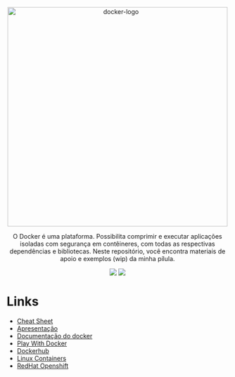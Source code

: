 <p align=center>
  <img width="500" src="https://upload.wikimedia.org/wikipedia/commons/thumb/4/4e/Docker_%28container_engine%29_logo.svg/1280px-Docker_%28container_engine%29_logo.svg.png" alt="docker-logo">
</p>
<p align="center">O Docker é uma plataforma. Possibilita comprimir e executar aplicações isoladas com segurança em contêineres, com todas as respectivas  dependências e bibliotecas. Neste repositório, você encontra materiais de apoio e exemplos (wip) da minha pílula.</p>

<p align=center>
  <img src="https://img.shields.io/badge/revisão-2-green">
  <img src="https://img.shields.io/badge/exemplos-WIP-green">
</p>

# Links
- [Cheat Sheet](https://www.docker.com/sites/default/files/d8/2019-09/docker-cheat-sheet.pdf)
- [Apresentação](https://docs.google.com/presentation/d/1GFphi2Wob2G5MrvEXT72ZnF3xoyhLKJBXnRaFjXfhJs/edit?usp=sharing)
- [Documentação do docker](https://docs.docker.com/engine/docker-overview/)
- [Play With Docker](https://labs.play-with-docker.com/)
- [Dockerhub](http://dockerhub.com/)
- [Linux Containers](https://linuxcontainers.org/)
- [RedHat Openshift](https://www.openshift.com/)
